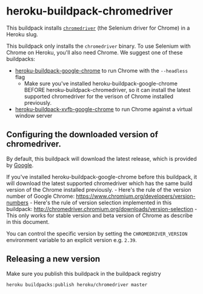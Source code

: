 # heroku-buildpack-chromedriver

This buildpack installs
[`chromedriver`](https://sites.google.com/a/chromium.org/chromedriver/)
 (the Selenium driver for Chrome) in a Heroku slug.
 
 This buildpack only installs the `chromedriver` binary. To use Selenium with Chrome
 on Heroku, you'll also need Chrome. We suggest one of these buildpacks:
 
 - [heroku-buildpack-google-chrome](https://github.com/heroku/heroku-buildpack-google-chrome) 
   to run Chrome with the `--headless` flag
    - Make sure you've installed heroku-buildpack-google-chrome BEFORE heroku-buildpack-chromedriver, so it can install the latest supported chromedriver for the verison of Chrome installed previously.
 - [heroku-buildpack-xvfb-google-chrome](https://github.com/heroku/heroku-buildpack-xvfb-google-chrome)
   to run Chrome against a virtual window server


## Configuring the downloaded version of chromedriver.

By default, this buildpack will download the latest release, which is provided
by [Google](https://chromedriver.storage.googleapis.com/LATEST_RELEASE).

If you've installed heroku-buildpack-google-chrome before this buildpack, it will download the latest supported chromedriver which has the same build version of the Chrome installed previously.
    - Here's the rule of the version number of Google Chrome: <https://www.chromium.org/developers/version-numbers>
    - Here's the rule of version selection implemented in this buildpack: <http://chromedriver.chromium.org/downloads/version-selection>
        - This only works for stable version and beta version of Chrome as describe in this document.

You can control the specific version by setting the `CHROMEDRIVER_VERSION`
environment variable to an explicit version e.g. `2.39`.


## Releasing a new version

Make sure you publish this buildpack in the buildpack registry

`heroku buildpacks:publish heroku/chromedriver master`

